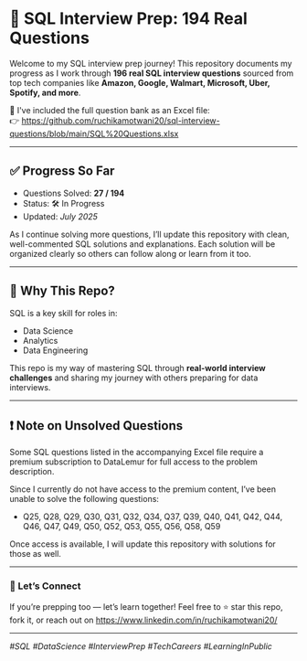 
# 🧠 SQL Interview Prep: 194 Real Questions

Welcome to my SQL interview prep journey! This repository documents my progress as I work through **196 real SQL interview questions** sourced from top tech companies like **Amazon, Google, Walmart, Microsoft, Uber, Spotify, and more**.

📄 I've included the full question bank as an Excel file:  
👉 https://github.com/ruchikamotwani20/sql-interview-questions/blob/main/SQL%20Questions.xlsx

---

## ✅ Progress So Far

- Questions Solved: **27 / 194**
- Status: 🛠️ In Progress
- Updated: *July 2025*

As I continue solving more questions, I’ll update this repository with clean, well-commented SQL solutions and explanations. Each solution will be organized clearly so others can follow along or learn from it too.

---

## 📌 Why This Repo?

SQL is a key skill for roles in:
- Data Science
- Analytics
- Data Engineering

This repo is my way of mastering SQL through **real-world interview challenges** and sharing my journey with others preparing for data interviews.

---
## ❗ Note on Unsolved Questions

Some SQL questions listed in the accompanying Excel file require a premium subscription to DataLemur for full access to the problem description.

Since I currently do not have access to the premium content, I’ve been unable to solve the following questions:

- Q25, Q28, Q29, Q30, Q31, Q32, Q34, Q37, Q39, Q40, Q41, Q42, Q44, Q46, Q47, Q49, Q50, Q52, Q53, Q55, Q56, Q58, Q59

Once access is available, I will update this repository with solutions for those as well.

---

### 🚀 Let’s Connect

If you’re prepping too — let’s learn together!
Feel free to ⭐ star this repo, fork it, or reach out on https://www.linkedin.com/in/ruchikamotwani20/

---

_#SQL #DataScience #InterviewPrep #TechCareers #LearningInPublic_
